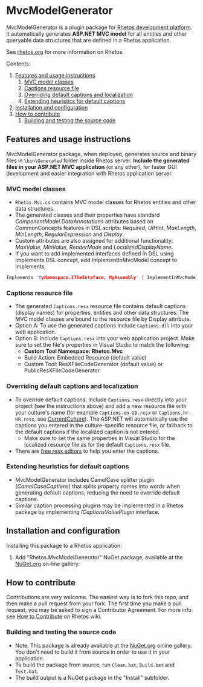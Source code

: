 # MvcModelGenerator

MvcModelGenerator is a plugin package for [Rhetos development platform](https://github.com/Rhetos/Rhetos).
It automatically generates **ASP.NET MVC model** for all entities and other queryable data structures that are defined in a Rhetos application.

See [rhetos.org](http://www.rhetos.org/) for more information on Rhetos.

Contents:

1. [Features and usage instructions](#features-and-usage-instructions)
   1. [MVC model classes](#mvc-model-classes)
   2. [Captions resource file](#captions-resource-file)
   3. [Overriding default captions and localization](#overriding-default-captions-and-localization)
   4. [Extending heuristics for default captions](#extending-heuristics-for-default-captions)
2. [Installation and configuration](#installation-and-configuration)
3. [How to contribute](#how-to-contribute)
   1. [Building and testing the source code](#building-and-testing-the-source-code)

## Features and usage instructions

MvcModelGenerator package, when deployed, generates source and binary files in `\bin\Generated` folder inside Rhetos server.
**Include the generated files in your ASP.NET MVC application** (or any other),
for faster GUI development and easier integration with Rhetos application server.

### MVC model classes

* `Rhetos.Mvc.cs` contains MVC model classes for Rhetos entities and other data structures.
* The generated classes and their properties have standard *ComponentModel.DataAnnotations* attributes based on CommonConcepts features in DSL scripts:
  *Required*, *UIHint*, *MaxLength*, *MinLength*, *RegularExpression* and *Display*.
* Custom attributes are also assigned for additional functionality:
  *MaxValue*, *MinValue*, *RenderMode* and *LocalizedDisplayName*.
* If you want to add implemented interfaces defined in DSL using Implements DSL concept, add ImplementInMvcModel concept to Implements:

```c
Implements 'MyNamespace.ITheInteface, MyAssembly' { ImplementInMvcModel; }
```

### Captions resource file

* The generated `Captions.resx` resource file contains default captions (display names) for properties, entities and other data structures.
  The MVC model classes are bound to the resource file by Display attribute.
* Option A: To use the generated captions include `Captions.dll` into your web application.
* Option B: Include `Captions.resx` into your web application project.
  Make sure to set the file's properties in Visual Studio to match the following:
  * **Custom Tool Namespace: Rhetos.Mvc**
  * Build Action: Embedded Resource (default value)
  * Custom Tool: ResXFileCodeGenerator (default value) or PublicResXFileCodeGenerator

### Overriding default captions and localization

* To override default captions, include `Captions.resx` directly into your project (see the instructions above) and add a new resource file with your culture's name
  (for example `Captions.en-GB.resx` or `Captions.hr-HR.resx`, see [CurrentCulture](http://msdn.microsoft.com/en-us/library/vstudio/system.globalization.cultureinfo.currentculture%28v%3Dvs.100%29.aspx)).
  The ASP.NET will automatically use the captions you entered in the culture-specific resource file,
  or fallback to the default captions if the localized caption is not entered.
  * Make sure to set the same properties in Visual Studio for the localized resource file as for the default `Captions.resx` file.
* There are [free resx editors](https://www.google.hr/search?q=free+multilingual+parallel+net+resource+editor+resx) to help you enter the captions.

### Extending heuristics for default captions

* MvcModelGenerator includes CamelCase splitter plugin (*CamelCaseCaptions*) that splits property names into words when generating default captions,
  reducing the need to override default captions.
* Similar caption processing plugins may be implemented in a Rhetos package by implementing *ICaptionsValuePlugin* interface.

## Installation and configuration

Installing this package to a Rhetos application:

1. Add "Rhetos.MvcModelGenerator" NuGet package, available at the [NuGet.org](https://www.nuget.org/) on-line gallery.

## How to contribute

Contributions are very welcome. The easiest way is to fork this repo, and then
make a pull request from your fork. The first time you make a pull request, you
may be asked to sign a Contributor Agreement.
For more info see [How to Contribute](https://github.com/Rhetos/Rhetos/wiki/How-to-Contribute) on Rhetos wiki.

### Building and testing the source code

* Note: This package is already available at the [NuGet.org](https://www.nuget.org/) online gallery.
  You don't need to build it from source in order to use it in your application.
* To build the package from source, run `Clean.bat`, `Build.bat` and `Test.bat`.
* The build output is a NuGet package in the "Install" subfolder.
